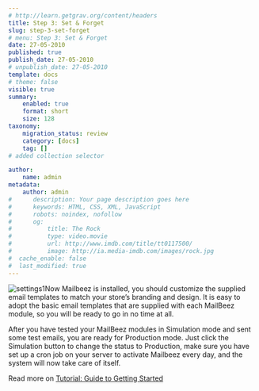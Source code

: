 ```yaml
---
# http://learn.getgrav.org/content/headers
title: Step 3: Set & Forget
slug: step-3-set-forget
# menu: Step 3: Set & Forget
date: 27-05-2010
published: true
publish_date: 27-05-2010
# unpublish_date: 27-05-2010
template: docs
# theme: false
visible: true
summary:
    enabled: true
    format: short
    size: 128
taxonomy:
    migration_status: review
    category: [docs]
    tag: []
# added collection selector

author:
    name: admin
metadata:
    author: admin
#      description: Your page description goes here
#      keywords: HTML, CSS, XML, JavaScript
#      robots: noindex, nofollow
#      og:
#          title: The Rock
#          type: video.movie
#          url: http://www.imdb.com/title/tt0117500/
#          image: http://ia.media-imdb.com/images/rock.jpg
#  cache_enable: false
#  last_modified: true
---
```


![](http://www.mailbeez.com/wp-content/uploads/2010/05/settings1.png "settings1")Now Mailbeez is installed, you should customize the supplied email templates to match your store’s branding and design. It is easy to adopt the basic email templates that are supplied with each MailBeez module, so you will be ready to go in no time at all.

After you have tested your MailBeez modules in Simulation mode and sent some test emails, you are ready for Production mode. Just click the Simulation button to change the status to Production, make sure you have set up a cron job on your server to activate Mailbeez every day, and the system will now take care of itself.

Read more on [Tutorial: Guide to Getting Started](http://localhost/wordpress_mailbeez_EOL/documentation/tutorials/guide-to-getting-started/)
